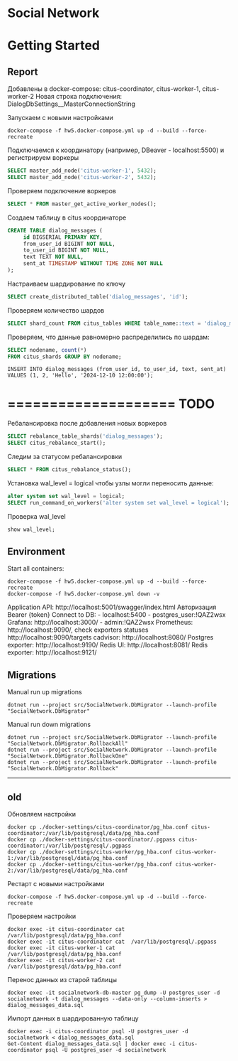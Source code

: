 Social Network 
============

# Getting Started

## Report

Добавлены в docker-compose: citus-coordinator, citus-worker-1, citus-worker-2
Новая строка подключения: DialogDbSettings__MasterConnectionString 

Запускаем с новыми настройками
```shell
docker-compose -f hw5.docker-compose.yml up -d --build --force-recreate
```

Подключаемся к координатору (например, DBeaver - localhost:5500) и регистрируем воркеры
```sql
SELECT master_add_node('citus-worker-1', 5432);
SELECT master_add_node('citus-worker-2', 5432);
```

Проверяем подключение воркеров
```sql
SELECT * FROM master_get_active_worker_nodes();
```

Создаем таблицу в citus координаторе
```sql
CREATE TABLE dialog_messages (
     id BIGSERIAL PRIMARY KEY,
     from_user_id BIGINT NOT NULL,
     to_user_id BIGINT NOT NULL,
     text TEXT NOT NULL,
     sent_at TIMESTAMP WITHOUT TIME ZONE NOT NULL
);
```

Настраиваем шардирование по ключу
```sql
SELECT create_distributed_table('dialog_messages', 'id');
```

Проверяем количество шардов
```sql
SELECT shard_count FROM citus_tables WHERE table_name::text = 'dialog_messages';
```

Проверяем, что данные равномерно распределились по шардам:
```sql
SELECT nodename, count(*)
FROM citus_shards GROUP BY nodename;
```

```shell
INSERT INTO dialog_messages (from_user_id, to_user_id, text, sent_at)
VALUES (1, 2, 'Hello', '2024-12-10 12:00:00');
```



====================
TODO
====================

Ребалансировка после добавления новых воркеров
```sql
SELECT rebalance_table_shards('dialog_messages');
SELECT citus_rebalance_start();
```

Следим за статусом ребалансировки
```sql
SELECT * FROM citus_rebalance_status();
```

Установка wal_level = logical чтобы узлы могли переносить данные:
```sql
alter system set wal_level = logical;
SELECT run_command_on_workers('alter system set wal_level = logical');
```
Проверка wal_level
```sql
show wal_level;
```
     



## Environment

Start all containers:

```shell
docker-compose -f hw5.docker-compose.yml up -d --build --force-recreate
docker-compose -f hw5.docker-compose.yml down -v
```

Application API: http://localhost:5001/swagger/index.html
Авторизация Bearer {token}
Connect to DB: 
    - localhost:5400
    - postgres_user:!QAZ2wsx
Grafana: http://localhost:3000/
    - admin:!QAZ2wsx
Prometheus: http://localhost:9090/, check exporters statuses http://localhost:9090/targets
cadvisor: http://localhost:8080/
Postgres exporter: http://localhost:9190/
Redis UI: http://localhost:8081/
Redis exporter: http://localhost:9121/


## Migrations

Manual run up migrations
```shell
dotnet run --project src/SocialNetwork.DbMigrator --launch-profile "SocialNetwork.DbMigrator"
```
Manual run down migrations
```shell
dotnet run --project src/SocialNetwork.DbMigrator --launch-profile "SocialNetwork.DbMigrator.RollbackAll"
dotnet run --project src/SocialNetwork.DbMigrator --launch-profile "SocialNetwork.DbMigrator.RollbackOne"
dotnet run --project src/SocialNetwork.DbMigrator --launch-profile "SocialNetwork.DbMigrator.Rollback"
```


----------
old
----------


Обновляем настройки
```shell
docker cp ./docker-settings/citus-coordinator/pg_hba.conf citus-coordinator:/var/lib/postgresql/data/pg_hba.conf
docker cp ./docker-settings/citus-coordinator/.pgpass citus-coordinator:/var/lib/postgresql/.pgpass
docker cp ./docker-settings/citus-worker/pg_hba.conf citus-worker-1:/var/lib/postgresql/data/pg_hba.conf
docker cp ./docker-settings/citus-worker/pg_hba.conf citus-worker-2:/var/lib/postgresql/data/pg_hba.conf
```

Рестарт с новыми настройками
```shell
docker-compose -f hw5.docker-compose.yml up -d --build --force-recreate
```

Проверяем настройки
```shell
docker exec -it citus-coordinator cat /var/lib/postgresql/data/pg_hba.conf
docker exec -it citus-coordinator cat  /var/lib/postgresql/.pgpass
docker exec -it citus-worker-1 cat /var/lib/postgresql/data/pg_hba.conf
docker exec -it citus-worker-2 cat /var/lib/postgresql/data/pg_hba.conf
```


Перенос данных из старой таблицы
```shell
docker exec -it socialnetwork-db-master pg_dump -U postgres_user -d socialnetwork -t dialog_messages --data-only --column-inserts > dialog_messages_data.sql
```
Импорт данных в шардированную таблицу
```shell
docker exec -i citus-coordinator psql -U postgres_user -d socialnetwork < dialog_messages_data.sql
Get-Content dialog_messages_data.sql | docker exec -i citus-coordinator psql -U postgres_user -d socialnetwork
```